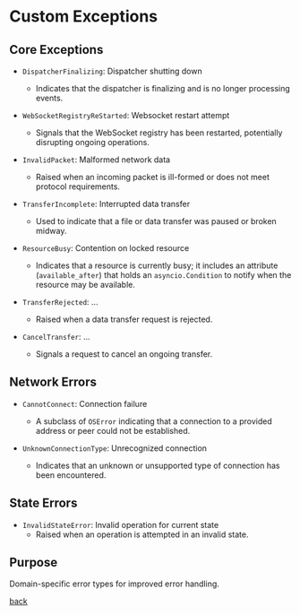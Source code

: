 # Custom Exceptions

## Core Exceptions

- `DispatcherFinalizing`: Dispatcher shutting down
  - Indicates that the dispatcher is finalizing and is no longer processing events.

- `WebSocketRegistryReStarted`: Websocket restart attempt
  - Signals that the WebSocket registry has been restarted, potentially disrupting ongoing operations.

- `InvalidPacket`: Malformed network data
  - Raised when an incoming packet is ill-formed or does not meet protocol requirements.

- `TransferIncomplete`: Interrupted data transfer
  - Used to indicate that a file or data transfer was paused or broken midway.

- `ResourceBusy`: Contention on locked resource
  - Indicates that a resource is currently busy; it includes an attribute (`available_after`) that holds an `asyncio.Condition` to notify when the resource may be available.

- `TransferRejected`: ...
  - Raised when a data transfer request is rejected.

- `CancelTransfer`: ...
  - Signals a request to cancel an ongoing transfer.

## Network Errors

- `CannotConnect`: Connection failure
  - A subclass of `OSError` indicating that a connection to a provided address or peer could not be established.

- `UnknownConnectionType`: Unrecognized connection
  - Indicates that an unknown or unsupported type of connection has been encountered.

## State Errors

- `InvalidStateError`: Invalid operation for current state
  - Raised when an operation is attempted in an invalid state.

## Purpose

Domain-specific error types for improved error handling.

[back](/docs/avails)
